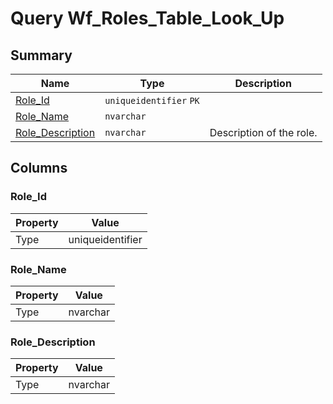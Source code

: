 # Query Wf_Roles_Table_Look_Up


## Summary

| Name | Type | Description |
| - | - | --- |
|[Role_Id](#role_id)|`uniqueidentifier` `PK`||
|[Role_Name](#role_name)|`nvarchar` ||
|[Role_Description](#role_description)|`nvarchar` |Description of the role.|

## Columns

### Role_Id

| Property | Value |
| - | - |
|Type|uniqueidentifier|

### Role_Name

| Property | Value |
| - | - |
|Type|nvarchar|

### Role_Description

| Property | Value |
| - | - |
|Type|nvarchar|


